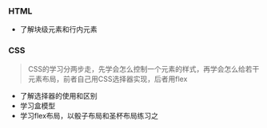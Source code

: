 ### HTML

- 了解块级元素和行内元素

### CSS

> CSS的学习分两步走，先学会怎么控制一个元素的样式，再学会怎么给若干元素布局，前者自己用CSS选择器实现，后者用flex

- 了解选择器的使用和区别
- 学习盒模型
- 学习flex布局，以骰子布局和圣杯布局练习之